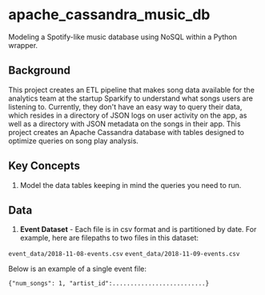 # apache_cassandra_music_db
Modeling a Spotify-like music database using NoSQL within a Python wrapper.

## Background
This project creates an ETL pipeline that makes song data available for the analytics team at the startup Sparkify to understand what songs users are listening to.
Currently, they don't have an easy way to query their data, which resides in a directory of JSON logs on user activity on the app, as well as a directory with JSON metadata on the songs in their app. This project creates an Apache Cassandra database with tables designed to optimize queries on song play analysis.

## Key Concepts
1. Model the data tables keeping in mind the queries you need to run.

## Data
1. **Event Dataset** - Each file is in csv format and is partitioned by date.
For example, here are filepaths to two files in this dataset:

`event_data/2018-11-08-events.csv`
`event_data/2018-11-09-events.csv`

Below is an example of a single event file:

`{"num_songs": 1, "artist_id":..........................}`



